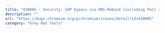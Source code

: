 ```yaml
---
title: "438085 - Security: SOP bypass via DNS-Rebind (including PoC) - chromium - Monorail"
description: ""
url: "https://bugs.chromium.org/p/chromium/issues/detail?id=438085"
category: "Grey Hat Tools"
---
```

